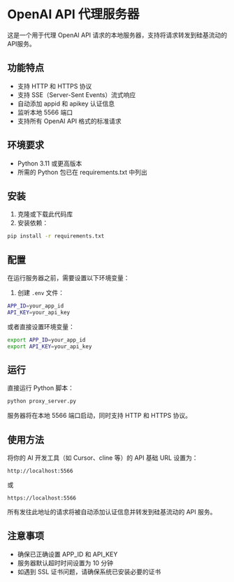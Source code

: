 # OpenAI API 代理服务器

这是一个用于代理 OpenAI API 请求的本地服务器，支持将请求转发到硅基流动的API服务。

## 功能特点

- 支持 HTTP 和 HTTPS 协议
- 支持 SSE（Server-Sent Events）流式响应
- 自动添加 appid 和 apikey 认证信息
- 监听本地 5566 端口
- 支持所有 OpenAI API 格式的标准请求

## 环境要求

- Python 3.11 或更高版本
- 所需的 Python 包已在 requirements.txt 中列出

## 安装

1. 克隆或下载此代码库
2. 安装依赖：
```bash
pip install -r requirements.txt
```

## 配置

在运行服务器之前，需要设置以下环境变量：

1. 创建 `.env` 文件：
```bash
APP_ID=your_app_id
API_KEY=your_api_key
```

或者直接设置环境变量：
```bash
export APP_ID=your_app_id
export API_KEY=your_api_key
```

## 运行

直接运行 Python 脚本：
```bash
python proxy_server.py
```

服务器将在本地 5566 端口启动，同时支持 HTTP 和 HTTPS 协议。

## 使用方法

将你的 AI 开发工具（如 Cursor、cline 等）的 API 基础 URL 设置为：
```
http://localhost:5566
```
或
```
https://localhost:5566
```

所有发往此地址的请求将被自动添加认证信息并转发到硅基流动的 API 服务。

## 注意事项

- 确保已正确设置 APP_ID 和 API_KEY
- 服务器默认超时时间设置为 10 分钟
- 如遇到 SSL 证书问题，请确保系统已安装必要的证书